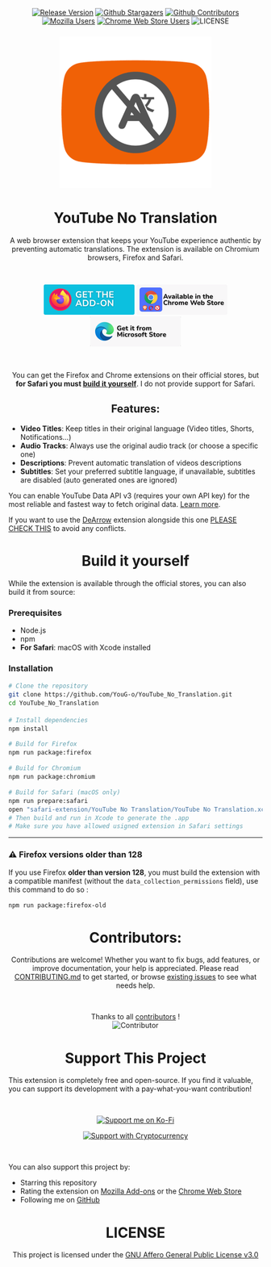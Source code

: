 <div align='center'>

  [![Release Version](https://img.shields.io/github/v/release/YouG-o/YouTube_No_Translation?style=flat&logo=github&color=2ea44f)](https://github.com/YouG-o/YouTube_No_Translation/releases/latest)
  [![Github Stargazers](https://img.shields.io/github/stars/YouG-o/YouTube_No_Translation?style=flat&logo=github&color=f9d71c)](https://github.com/YouG-o/YouTube_No_Translation/stargazers)
  [![Github Contributors](https://img.shields.io/github/contributors/YouG-o/YouTube_No_Translation?style=flat&logo=github&color=blue)](https://github.com/YouG-o/YouTube_No_Translation/graphs/contributors)
  [![Mozilla Users](https://img.shields.io/amo/users/youtube-no-translation?label=&style=flat&logo=firefox-browser&logoColor=white&color=ff7139)](https://addons.mozilla.org/firefox/addon/youtube-no-translation/)
  [![Chrome Web Store Users](https://img.shields.io/chrome-web-store/users/lmkeolibdeeglfglnncmfleojmakecjb?label=&style=flat&logo=google-chrome&logoColor=white&color=4285F4)](https://chromewebstore.google.com/detail/youtube-no-translation/lmkeolibdeeglfglnncmfleojmakecjb)
  ![LICENSE](https://img.shields.io/github/license/YouG-o/YouTube_No_Translation?label=&style=flat&logo=license&logoColor=white&color=3da639)

</div>

###

<div align="center">

  ![Add-On icon](./assets/images/icon.png)

  ###

  # YouTube No Translation

  A web browser extension that keeps your YouTube experience authentic by preventing automatic translations.
  The extension is available on Chromium browsers, Firefox and Safari.

  <br>


  [![Available on Mozilla](./assets/images/mozilla-firefox_banner.png)](https://addons.mozilla.org/firefox/addon/youtube-no-translation/)
  [![Available on Chrome Web Store](./assets/images/chrome-web-store_banner.png)](https://chromewebstore.google.com/detail/youtube-no-translation/lmkeolibdeeglfglnncmfleojmakecjb)  
  [![Available on Microsoft Store](./assets/images/microsoft-edge_banner.png)](https://microsoftedge.microsoft.com/addons/detail/dflkepcdbnjbbfdokanhhdeolodkcofb)


  <br>

  You can get the Firefox and Chrome extensions on their official stores, but **for Safari you must [build it yourself](#build-it-yourself)**. I do not provide support for Safari.

</div>


###

<div align="center">

  ## Features:

</div>
  
- **Video Titles**: Keep titles in their original language (Video titles, Shorts, Notifications...)
- **Audio Tracks**: Always use the original audio track (or choose a specific one)
- **Descriptions**: Prevent automatic translation of videos descriptions
- **Subtitles**: Set your preferred subtitle language, if unavailable, subtitles are disabled (auto generated ones are ignored)

You can enable YouTube Data API v3 (requires your own API key) for the most reliable and fastest way to fetch original data. [Learn more](./docs/YT_DATA_API.md).<br>


If you want to use the [DeArrow](https://github.com/ajayyy/DeArrow) extension alongside this one  [PLEASE CHECK THIS](./docs/DEARROW_SUPPORT.md) to avoid any conflicts.


###


<div align="center">
  
  # Build it yourself

</div>

  While the extension is available through the official stores, you can also build it from source:

  ### Prerequisites
  - Node.js
  - npm
  - **For Safari**: macOS with Xcode installed

  ### Installation
  ```bash
  # Clone the repository
  git clone https://github.com/YouG-o/YouTube_No_Translation.git
  cd YouTube_No_Translation

  # Install dependencies
  npm install
  ```

  ```bash
  # Build for Firefox
  npm run package:firefox
  ```

  ```bash
  # Build for Chromium
  npm run package:chromium
  ```

  ```bash
  # Build for Safari (macOS only)
  npm run prepare:safari
  open "safari-extension/YouTube No Translation/YouTube No Translation.xcodeproj"
  # Then build and run in Xcode to generate the .app
  # Make sure you have allowed usigned extension in Safari settings
  ```

  ---

  ### ⚠️ Firefox versions older than 128

  If you use Firefox **older than version 128**, you must build the extension with a compatible manifest (without the `data_collection_permissions` field), use this command to do so :

  ```bash
  npm run package:firefox-old
  ```


###

<div align="center">
  
  # Contributors:
  

  Contributions are welcome! Whether you want to fix bugs, add features, or improve documentation, your help is appreciated.
  Please read [CONTRIBUTING.md](CONTRIBUTING.md) to get started, or browse [existing issues](https://github.com/YouG-o/YouTube_No_Translation/issues) to see what needs help.

  <br>

  
  Thanks to all [contributors](./docs/CONTRIBUTORS_LIST.md) !
  <br>
  ![Contributor](https://contrib.rocks/image?repo=YouG-o/YouTube_No_Translation)

  
</div>

###

<div align="center">
  
  # Support This Project

</div>  

This extension is completely free and open-source. If you find it valuable, you can support its development with a pay-what-you-want contribution!

<br>

<div align="center">

  [![Support me on Ko-Fi](./assets/images/support_me_on_kofi.png)](https://ko-fi.com/yougo)
    
  [![Support with Cryptocurrency](https://img.shields.io/badge/Support-Cryptocurrency-8256D0?style=for-the-badge&logo=bitcoin&logoColor=white)](https://youtube-no-translation.vercel.app/?donate=crypto)

</div>

<br>

You can also support this project by:

- Starring this repository
- Rating the extension on [Mozilla Add-ons](https://addons.mozilla.org/firefox/addon/youtube-no-translation/) or the [Chrome Web Store](https://chromewebstore.google.com/detail/youtube-no-translation/lmkeolibdeeglfglnncmfleojmakecjb)
- Following me on [GitHub](https://github.com/YouG-o)

###

<div align="center">

  # LICENSE


This project is licensed under the [GNU Affero General Public License v3.0](LICENSE)

</div>